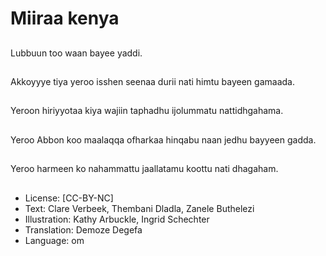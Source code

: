 # Miiraa kenya

##
Lubbuun too waan bayee yaddi.

##
Akkoyyye tiya yeroo isshen seenaa durii nati himtu bayeen gamaada.

##
Yeroon hiriyyotaa kiya wajiin taphadhu ijolummatu nattidhgahama.

##
Yeroo Abbon koo maalaqqa ofharkaa hinqabu naan jedhu bayyeen gadda.

##
Yeroo harmeen ko nahammattu jaallatamu koottu nati dhagaham.

##
* License: [CC-BY-NC]
* Text: Clare Verbeek, Thembani Dladla, Zanele Buthelezi
* Illustration: Kathy Arbuckle, Ingrid Schechter
* Translation: Demoze Degefa
* Language: om
